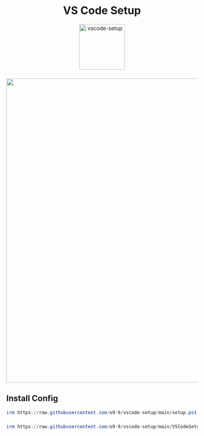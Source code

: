 <h1 align="center">VS Code Setup</h1>
<div align="center">
    <a href="https://github.com/o9-9/vscode-setup/">
        <img width="120" alt="vscode-setup" src="https://github.com/user-attachments/assets/c5c3bb94-690b-437a-8b89-ce16c702a00a" />
    </a>
</div>

###

<div align="center">
  <img src="https://github.com/user-attachments/assets/0f5252a1-2983-4d86-9508-d65e9cd3f07f" width="800" />
</div>

###

<h2 align="left">Install Config</h2>

```ps1
irm https://raw.githubusercontent.com/o9-9/vscode-setup/main/setup.ps1 | iex
```

###

```ps1
irm https://raw.githubusercontent.com/o9-9/vscode-setup/main/VSCodeSetup.ps1 | iex
```

###
